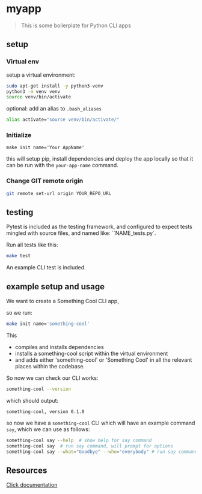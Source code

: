 myapp
===

> This is some boilerplate for Python CLI apps

setup
---

### Virtual env

setup a virtual environment:
```bash
sudo apt-get install -y python3-venv
python3 -m venv venv
source venv/bin/activate
```

optional: add an alias to ``.bash_aliases``
```bash
alias activate="source venv/bin/activate/"
```

### Initialize

```make init name='Your AppName'```

this will setup pip, install dependencies and deploy the app locally
so that it can be run with the ``your-app-name`` command.

### Change GIT remote origin

```bash
git remote set-url origin YOUR_REPO_URL
```

testing
---

Pytest is included as the testing framework,
and configured to expect tests mingled with source files,
and named like: ``NAME_tests.py`. 

Run all tests like this:
```bash
make test
 ```
 
An example CLI test is included.

example setup and usage
---

We want to create a Something Cool CLI app,

so we run:
```bash
make init name='something-cool'
```

This
 - compiles and installs dependencies
 - installs a something-cool script within the virtual environment
 - and adds either 'something-cool' or 'Something Cool' in all the relevant places within the codebase.

So now we can check our CLI works:
```bash
something-cool --version
```

which should output:
```
something-cool, version 0.1.0
```

so now we have a ``something-cool`` CLI
which will have an example command ``say``,
which we can use as follows:
```bash
something-cool say --help  # show help for say command
something-cool say  # run say command, will prompt for options
something-cool say --what="Goodbye" --who="everybody" # run say command with options provided
```

Resources
---

[Click documentation](http://click.pocoo.org/5/)
